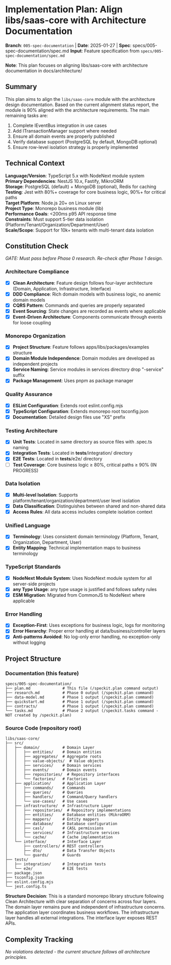 # Implementation Plan: Align libs/saas-core with Architecture Documentation

**Branch**: `005-spec-documentation` | **Date**: 2025-01-27 | **Spec**: specs/005-spec-documentation/spec.md
**Input**: Feature specification from `specs/005-spec-documentation/spec.md`

**Note**: This plan focuses on aligning libs/saas-core with architecture documentation in docs/architecture/

## Summary

This plan aims to align the `libs/saas-core` module with the architecture design documentation. Based on the current alignment status report, the module is 90% aligned with the architecture requirements. The main remaining tasks are:

1. Complete IEventBus integration in use cases
2. Add ITransactionManager support where needed
3. Ensure all domain events are properly published
4. Verify database support (PostgreSQL by default, MongoDB optional)
5. Ensure row-level isolation strategy is properly implemented

## Technical Context

**Language/Version**: TypeScript 5.x with NodeNext module system  
**Primary Dependencies**: NestJS 10.x, Fastify, MikroORM  
**Storage**: PostgreSQL (default) + MongoDB (optional), Redis for caching  
**Testing**: Jest with 80%+ coverage for core business logic, 90%+ for critical paths  
**Target Platform**: Node.js 20+ on Linux server  
**Project Type**: Monorepo business module (lib)  
**Performance Goals**: <200ms p95 API response time  
**Constraints**: Must support 5-tier data isolation (Platform/Tenant/Organization/Department/User)  
**Scale/Scope**: Support for 10k+ tenants with multi-tenant data isolation

## Constitution Check

_GATE: Must pass before Phase 0 research. Re-check after Phase 1 design._

### Architecture Compliance

- [x] **Clean Architecture**: Feature design follows four-layer architecture (Domain, Application, Infrastructure, Interface)
- [x] **DDD Compliance**: Rich domain models with business logic, no anemic domain models
- [x] **CQRS Pattern**: Commands and queries are properly separated
- [x] **Event Sourcing**: State changes are recorded as events where applicable
- [x] **Event-Driven Architecture**: Components communicate through events for loose coupling

### Monorepo Organization

- [x] **Project Structure**: Feature follows apps/libs/packages/examples structure
- [x] **Domain Module Independence**: Domain modules are developed as independent projects
- [x] **Service Naming**: Service modules in services directory drop "-service" suffix
- [x] **Package Management**: Uses pnpm as package manager

### Quality Assurance

- [x] **ESLint Configuration**: Extends root eslint.config.mjs
- [x] **TypeScript Configuration**: Extends monorepo root tsconfig.json
- [x] **Documentation**: Detailed design files use "XS" prefix

### Testing Architecture

- [x] **Unit Tests**: Located in same directory as source files with .spec.ts naming
- [x] **Integration Tests**: Located in **tests**/integration/ directory
- [x] **E2E Tests**: Located in **tests**/e2e/ directory
- [ ] **Test Coverage**: Core business logic ≥ 80%, critical paths ≥ 90% (IN PROGRESS)

### Data Isolation

- [x] **Multi-level Isolation**: Supports platform/tenant/organization/department/user level isolation
- [x] **Data Classification**: Distinguishes between shared and non-shared data
- [x] **Access Rules**: All data access includes complete isolation context

### Unified Language

- [x] **Terminology**: Uses consistent domain terminology (Platform, Tenant, Organization, Department, User)
- [x] **Entity Mapping**: Technical implementation maps to business terminology

### TypeScript Standards

- [x] **NodeNext Module System**: Uses NodeNext module system for all server-side projects
- [x] **any Type Usage**: any type usage is justified and follows safety rules
- [x] **ESM Migration**: Migrated from CommonJS to NodeNext where applicable

### Error Handling

- [x] **Exception-First**: Uses exceptions for business logic, logs for monitoring
- [x] **Error Hierarchy**: Proper error handling at data/business/controller layers
- [x] **Anti-patterns Avoided**: No log-only error handling, no exception-only without logging

## Project Structure

### Documentation (this feature)

```
specs/005-spec-documentation/
├── plan.md              # This file (/speckit.plan command output)
├── research.md          # Phase 0 output (/speckit.plan command)
├── data-model.md        # Phase 1 output (/speckit.plan command)
├── quickstart.md        # Phase 1 output (/speckit.plan command)
├── contracts/           # Phase 1 output (/speckit.plan command)
└── tasks.md             # Phase 2 output (/speckit.tasks command - NOT created by /speckit.plan)
```

### Source Code (repository root)

```
libs/saas-core/
├── src/
│   ├── domain/          # Domain Layer
│   │   ├── entities/    # Domain entities
│   │   ├── aggregates/  # Aggregate roots
│   │   ├── value-objects/  # Value objects
│   │   ├── services/    # Domain services
│   │   ├── events/      # Domain events
│   │   ├── repositories/  # Repository interfaces
│   │   └── factories/   # Factories
│   ├── application/     # Application Layer
│   │   ├── commands/    # Commands
│   │   ├── queries/     # Queries
│   │   ├── handlers/    # Command/Query handlers
│   │   └── use-cases/   # Use cases
│   ├── infrastructure/  # Infrastructure Layer
│   │   ├── repositories/  # Repository implementations
│   │   ├── entities/    # Database entities (MikroORM)
│   │   ├── mappers/     # Entity mappers
│   │   ├── database/    # Database configuration
│   │   ├── casl/        # CASL permissions
│   │   ├── services/    # Infrastructure services
│   │   └── cache/       # Cache implementation
│   └── interface/       # Interface Layer
│       ├── controllers/ # REST controllers
│       ├── dto/         # Data Transfer Objects
│       └── guards/      # Guards
├── tests/
│   ├── integration/     # Integration tests
│   └── e2e/             # E2E tests
├── package.json
├── tsconfig.json
├── eslint.config.mjs
└── jest.config.ts
```

**Structure Decision**: This is a standard monorepo library structure following Clean Architecture with clear separation of concerns across four layers. The domain layer remains pure and independent of infrastructure concerns. The application layer coordinates business workflows. The infrastructure layer handles all external integrations. The interface layer exposes REST APIs.

## Complexity Tracking

_No violations detected - the current structure follows all architecture principles._
